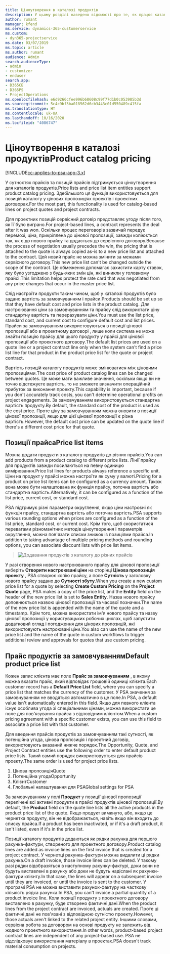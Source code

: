 ```yaml
---
title: Ціноутворення в каталозі продуктів
description: У цьому розділі наведено відомості про те, як працює каталог продуктів у Dynamics 365 Project Service Automation (PSA).
author: rumant
manager: kfend
ms.service: dynamics-365-customerservice
ms.custom:
- dyn365-projectservice
ms.date: 03/07/2019
ms.topic: article
ms.author: rumant
audience: Admin
search.audienceType:
- admin
- customizer
- enduser
search.app:
- D365CE
- D365PS
- ProjectOperations
ms.openlocfilehash: e6d9266cfee996b68608c99f77d1b0c053985b3d
ms.sourcegitcommit: 5c4c9bf3ba018562d6cb3443c01d550489c415fa
ms.translationtype: HT
ms.contentlocale: uk-UA
ms.lasthandoff: 10/16/2020
ms.locfileid: "4086747"
---
```

# <a name="product-catalog-pricing"></a><span data-ttu-id="395db-103">Ціноутворення в каталозі продуктів</span><span class="sxs-lookup"><span data-stu-id="395db-103">Product catalog pricing</span></span> 

[!INCLUDE[cc-applies-to-psa-app-3.x](../includes/cc-applies-to-psa-app-3x.md)]


<span data-ttu-id="395db-104">У сутностях прайсів та позицій прайсів підтримується ціноутворення для каталогів продуктів.</span><span class="sxs-lookup"><span data-stu-id="395db-104">Price lists and price list item entities support product catalog pricing.</span></span> <span data-ttu-id="395db-105">Здебільшого ця функція використовується для позицій каталогу у цінових пропозиціях проектів і проектних договорах.</span><span class="sxs-lookup"><span data-stu-id="395db-105">For the most part, this functionality is used for catalog-based lines on project quotes and project contracts.</span></span>

<span data-ttu-id="395db-106">Для проектних позицій сервісний договір представляє угоду після того, як її було виграно.</span><span class="sxs-lookup"><span data-stu-id="395db-106">For project-based lines, a contract represents the deal after it was won.</span></span> <span data-ttu-id="395db-107">Оскільки процес переговорів зазвичай передує перемозі, ціна, прикріплена до цінової пропозиції, завжди копіюється так, як є до нового прайсу та додається до сервісного договору.</span><span class="sxs-lookup"><span data-stu-id="395db-107">Because the process of negotiation usually precedes the win, the pricing that is attached to the quote is always copied as-is to a new price list and attached to the contract.</span></span> <span data-ttu-id="395db-108">Цей новий прайс не можна змінити за межами сервісного договору.</span><span class="sxs-lookup"><span data-stu-id="395db-108">This new price list can't be changed outside the scope of the contract.</span></span> <span data-ttu-id="395db-109">Це обмеження допомагає захистити карту ставок, яку було узгоджено з будь-яких змін цін, які виникли у головному прайсі.</span><span class="sxs-lookup"><span data-stu-id="395db-109">This limitation helps protect the rate card that was negotiated from any price changes that occur in the master price list.</span></span>

<span data-ttu-id="395db-110">Слід настроїти продукти таким чином, щоб у каталозі продуктів було задано вартість за замовчуванням і прайси.</span><span class="sxs-lookup"><span data-stu-id="395db-110">Products should be set up so that they have default cost and price lists in the product catalog.</span></span> <span data-ttu-id="395db-111">Для настроювання ціни за замовчуванням та прайсу слід використати ціну стандартну вартість та перерахувати ціни.</span><span class="sxs-lookup"><span data-stu-id="395db-111">You must use the list price, standard cost, and current cost to configure default cost and list prices.</span></span> <span data-ttu-id="395db-112">Прайси за замовчуванням використовуються в позиції цінової пропозиції або в проектному договорі , лише коли система не може знайти позицію прайсу для цього продукту у прайсі для цінової пропозиції або проектного договору.</span><span class="sxs-lookup"><span data-stu-id="395db-112">The default list prices are used on a quote line or a project contract line only when the system can't find a price list line for that product in the product price list for the quote or project contract.</span></span>

<span data-ttu-id="395db-113">Вартість позицій каталогу продуктів може змінюватися між ціновими пропозиціями.</span><span class="sxs-lookup"><span data-stu-id="395db-113">The cost price of product catalog lines can be changed between quotes.</span></span> <span data-ttu-id="395db-114">Це може мати важливе значення, оскільки якщо ви не точно відстежуєте вартість, то не зможете визначити операційний прибуток за виконання проекту.</span><span class="sxs-lookup"><span data-stu-id="395db-114">This capability is important, because if you don't accurately track costs, you can't determine operational profits on project engagements.</span></span> <span data-ttu-id="395db-115">За замовчуванням використовується стандартна вартість продукту.</span><span class="sxs-lookup"><span data-stu-id="395db-115">By default, the standard cost of the product is used as the cost price.</span></span> <span data-ttu-id="395db-116">Проте ціну за замовчуванням можна оновити в позиції цінової пропозиції, якщо для цієї цінової пропозиції є різна вартість.</span><span class="sxs-lookup"><span data-stu-id="395db-116">However, the default cost price can be updated on the quote line if there's a different cost price for that quote.</span></span>

## <a name="price-list-items"></a><span data-ttu-id="395db-117">Позиції прайса</span><span class="sxs-lookup"><span data-stu-id="395db-117">Price list items</span></span>

<span data-ttu-id="395db-118">Можна додати продукти з каталогу продуктів до різних прайсів.</span><span class="sxs-lookup"><span data-stu-id="395db-118">You can add products from a product catalog to different price lists.</span></span> <span data-ttu-id="395db-119">Лінії прайсу для продуктів завжди посилаються на певну одиницю вимірювання.</span><span class="sxs-lookup"><span data-stu-id="395db-119">Price list lines for products always reference a specific unit.</span></span> <span data-ttu-id="395db-120">Ціни на продукт у прайсі можна настроїти як суму у валюті.</span><span class="sxs-lookup"><span data-stu-id="395db-120">Pricing for a product on price list items can be configured as a currency amount.</span></span> <span data-ttu-id="395db-121">Також вона може бути налаштована як функція прайсу, поточна вартість або стандартна вартість.</span><span class="sxs-lookup"><span data-stu-id="395db-121">Alternatively, it can be configured as a function of the list price, current cost, or standard cost.</span></span>

<span data-ttu-id="395db-122">PSA підтримує різні параметри округлення, якщо ціни настроєні як функція прайсу, стандартна вартість або поточна вартість.</span><span class="sxs-lookup"><span data-stu-id="395db-122">PSA supports various rounding options when prices are configured as a function of the list price, standard cost, or current cost.</span></span> <span data-ttu-id="395db-123">Крім того, щоб скористатися перевагами різноманітних методів ціноутворення і параметрів округлення, можна пов'язати списки знижок із позиціями прайса.</span><span class="sxs-lookup"><span data-stu-id="395db-123">In addition to taking advantage of multiple pricing methods and rounding options, you can associate discount lists with price list items.</span></span> 

> ![Додавання продуктів з каталогу до різних прайсів](media/basic-guide-16.png)

<span data-ttu-id="395db-125">У разі створення нового настроюваного прайсу для цінової пропозиції виберіть **Створити настроювані ціни** на сторінці **Цінова пропозиція проекту** , PSA створює копію прайсу, а поле **Сутність** у заголовку нового прайсу задано до **Сутності збуту**.</span><span class="sxs-lookup"><span data-stu-id="395db-125">When you create a new custom price list for a quote by selecting **Create Custom Pricing** on the **Project Quote** page, PSA makes a copy of the price list, and the **Entity** field on the header of the new price list is set to **Sales Entity**.</span></span> <span data-ttu-id="395db-126">Назва нового прайсу доповнюється назвою цінової пропозиції та часової позначки.</span><span class="sxs-lookup"><span data-stu-id="395db-126">The name of the new price list is appended with the name of the quote and a timestamp.</span></span> <span data-ttu-id="395db-127">Крім того, можна використати ім'я нового прайсу та назву цінової пропозиції у користувацьких робочих циклах, щоб запустити додатковий огляд і погодження для цінових пропозицій, які використовують настроювані ціни.</span><span class="sxs-lookup"><span data-stu-id="395db-127">You also can use the name of the new price list and the name of the quote in custom workflows to trigger additional review and approvals for quotes that use custom pricing.</span></span>

 
## <a name="default-product-price-list"></a><span data-ttu-id="395db-128">Прайс продуктів за замовчуванням</span><span class="sxs-lookup"><span data-stu-id="395db-128">Default product price list</span></span>
<span data-ttu-id="395db-129">Кожен запис клієнта має поле **Прайс за замовчуванням** , в якому можна вказати прайс, який відповідає грошовій одиниці клієнта.</span><span class="sxs-lookup"><span data-stu-id="395db-129">Each customer record has a **Default Price List** field, where you can specify a price list that matches the currency of the customer.</span></span> <span data-ttu-id="395db-130">У PSA значення за замовчуванням не вводяться автоматично в це поле.</span><span class="sxs-lookup"><span data-stu-id="395db-130">In PSA, a default value isn't automatically entered in this field.</span></span> <span data-ttu-id="395db-131">Якщо для певного клієнта існує особлива угода зі спеціальними цінами, можна використати це поле для пов'язування прайса з відповідним клієнтом.</span><span class="sxs-lookup"><span data-stu-id="395db-131">When a custom pricing agreement with a specific customer exists, you can use this field to associate a price list with that customer.</span></span>

<span data-ttu-id="395db-132">Для введення прайсів продуктів за замовчуванням такі сутності, як потенційна угода, цінова пропозиція і проектний договір, використовують вказаний нижче порядок.</span><span class="sxs-lookup"><span data-stu-id="395db-132">The Opportunity, Quote, and Project Contract entities use the following order to enter default product price lists.</span></span> <span data-ttu-id="395db-133">Такий самий порядок використовується для прайсів проекту.</span><span class="sxs-lookup"><span data-stu-id="395db-133">The same order is used for project price lists.</span></span>

1.  <span data-ttu-id="395db-134">Цінова пропозиція</span><span class="sxs-lookup"><span data-stu-id="395db-134">Quote</span></span>
2.  <span data-ttu-id="395db-135">Потенційна угода</span><span class="sxs-lookup"><span data-stu-id="395db-135">Opportunity</span></span>
3.  <span data-ttu-id="395db-136">Клієнт</span><span class="sxs-lookup"><span data-stu-id="395db-136">Customer</span></span>
4.  <span data-ttu-id="395db-137">Глобальні налаштування для PSA</span><span class="sxs-lookup"><span data-stu-id="395db-137">Global settings for PSA</span></span>

<span data-ttu-id="395db-138">За замовчуванням у полі **Продукт** у позиції цінової пропозиції перелічені всі активні продукти в прайсі продуктів цінової пропозиції.</span><span class="sxs-lookup"><span data-stu-id="395db-138">By default, the **Product** field on the quote line lists all the active products in the product price list of the quote.</span></span> <span data-ttu-id="395db-139">Якщо продукт вимкнуто, або, якщо це чернетка продукту, він не відображається, навіть якщо він входить до списку прайса.</span><span class="sxs-lookup"><span data-stu-id="395db-139">If a product has been inactivated, or if it's a draft product, it isn't listed, even if it's in the price list.</span></span> 

<span data-ttu-id="395db-140">Позиції каталогу продуктів додаються як рядки рахунка для першого рахунка-фактури, створеного для проектного договору.</span><span class="sxs-lookup"><span data-stu-id="395db-140">Product catalog lines are added as invoice lines on the first invoice that is created for a project contract.</span></span> <span data-ttu-id="395db-141">У чернетці рахунка-фактури можна видалити ці рядки рахунка.</span><span class="sxs-lookup"><span data-stu-id="395db-141">On a draft invoice, those invoice lines can be deleted.</span></span> <span data-ttu-id="395db-142">У такому разі рядки відобразяться в наступному рахунку-фактурі, доки вони не будуть виставлені в рахунку або доки не будуть надіслані як рахунки-фактури клієнту.</span><span class="sxs-lookup"><span data-stu-id="395db-142">In that case, the lines will appear on a subsequent invoice until they are invoiced, or until the invoice is sent to the customer.</span></span> <span data-ttu-id="395db-143">У програмі PSA не можна виставити рахунок-фактуру на часткову кількість рядка рахунка.</span><span class="sxs-lookup"><span data-stu-id="395db-143">In PSA, you can't invoice a partial quantity of a product invoice line.</span></span> <span data-ttu-id="395db-144">Коли позиції продукту з проектного договору виставлено в рахунку, буде створено фактичні дані.</span><span class="sxs-lookup"><span data-stu-id="395db-144">When the product lines from the project contract are invoiced, actuals are created.</span></span> <span data-ttu-id="395db-145">Проте ці фактичні дані не пов'язані з відповідною сутністю проекту.</span><span class="sxs-lookup"><span data-stu-id="395db-145">However, those actuals aren't linked to the related project entity.</span></span> <span data-ttu-id="395db-146">Іншими словами, сервісна робота за договором на основі продукту не залежить від жодного проектного використання.</span><span class="sxs-lookup"><span data-stu-id="395db-146">In other words, product-based project contract lines are independent of any project-based use.</span></span> <span data-ttu-id="395db-147">PSA не відслідковує використання матеріалу в проектах.</span><span class="sxs-lookup"><span data-stu-id="395db-147">PSA doesn't track material consumption on projects.</span></span>
